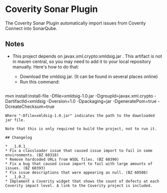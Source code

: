 # Coverity Sonar Plugin

The Coverity Sonar Plugin automatically import issues from Coverity Connect into SonarQube.

## Notes

* This project depends on javax.xml.crypto:xmldsig.jar . This artifact is not in maven central, so you may need to add it to your local repository manually. Here's how to do that:

  * Download the xmldsig jar. (It can be found in several places online)
  * Run this command:
  ```
mvn install:install-file -Dfile=xmldsig-1.0.jar -DgroupId=javax.xml.crypto -DartifactId=xmldsig -Dversion=1.0 -Dpackaging=jar -DgeneratePom=true -DcreateChecksum=true
  ```
  Where "-Dfile=xmldsig-1.0.jar" indicates the path to the downloaded jar file.
  
  Note that this is only required to build the project, not to run it.
  
## Changelog

* __1.0.1__
  * Fix a classloader issue that caused issue import to fail in some environments. (BZ 60318)
  * Remove hardcoded URLs from WSDL files. (BZ 60390)
  * Fix a bug that caused issue import to fail with large amounts of issues. (BZ 60393)
  * Fix issue descriptions that were appearing as null. (BZ 60508)
* __1.0.2__
  * Implement a Coverity widget that shows the count of defects at each Coverity impact level. A link to the Coverity project is included.
